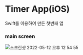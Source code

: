 # Timer App(iOS)

Swift를 이용하여 만든 첫번째 앱


### main screen

![스크린샷 2022-05-12 오후 12 54 55](https://user-images.githubusercontent.com/68256612/167988872-fa33f718-da98-44fd-a552-7ac60ede0fba.png)
